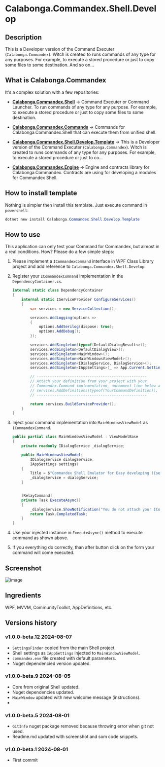 ﻿<!-- Provide an overview of what your template package does and how to get started.
Consider previewing the README before uploading (https://learn.microsoft.com/en-us/nuget/nuget-org/package-readme-on-nuget-org#preview-your-readme). -->

# Calabonga.Commandex.Shell.Develop

## Description

This is a Developer version of the Command Executer (`Calabonga.Commandex`). Witch is created to runs commands of any type for any purposes. For example, to execute a stored procedure or just to copy some files to some destination. And so on... 

## What is Calabonga.Commandex

It's a complex solution with a few repositories:

* **[Calabonga.Commandex.Shell](https://github.com/Calabonga/Calabonga.Commandex.Shell)** → Command Executer or Command Launcher. To run commands of any type for any purpose. For example, to execute a stored procedure or just to copy some files to some destination.

* **[Calabonga.Commandex.Commands](https://github.com/Calabonga/Calabonga.Commandex.Commands)** → Commands for Calabonga.Commandex.Shell that can execute them from unified shell.

* **[Calabonga.Commandex.Shell.Develop.Template](https://github.com/Calabonga/Calabonga.Commandex.Shell.Develop.Template)** → This is a Developer version of the Command Executer (`Calabonga.Commandex`). Witch is created to runs commands of any type for any purposes. For example, to execute a stored procedure or just to co…

* **[Calabonga.Commandex.Engine](https://github.com/Calabonga/Calabonga.Commandex.Engine)** → Engine and contracts library for Calabonga.Commandex. Contracts are using for developing a modules for Commandex Shell.

## How to install template

Nothing is simpler then install this template. Just execute command in `powershell`:

``` powershell
dotnet new install Calabonga.Commandex.Shell.Develop.Template
```

## How to use

This application can only test your Command for Commandex, but almost in a real conditions. How? Please do a few simple steps:

1. Please implement a `ICommandexCommand` interface in WPF Class Library project and add reference to `Calabonga.Commandex.Shell.Develop`.
2. Register your `ICommandexCommand` implementation in the `DependencyContainer.cs`.

    ``` csharp
    internal static class DependencyContainer
    {
        internal static IServiceProvider ConfigureServices()
        {
            var services = new ServiceCollection();

            services.AddLogging(options =>
            {
                options.AddSerilog(dispose: true);
                options.AddDebug();
            });

            services.AddSingleton(typeof(DefaultDialogResult<>));
            services.AddSingleton<DefaultDialogView>();
            services.AddSingleton<MainWindow>();
            services.AddSingleton<MainWindowsViewModel>();
            services.AddSingleton<IDialogService, DialogService>();
            services.AddSingleton<IAppSettings>(_ => App.Current.Settings);

            // --------------------------------------------------
            // Attach your definition from your project with your
            // Commandex.Command implementation, uncomment line below and add your command type.
            // services.AddDefinitions(typeof(YourCommandDefinition)); // <-- here should be your Command
            // --------------------------------------------------

            return services.BuildServiceProvider();
        }
    }
    ```


3. Inject your command implementation into `MainWindowsViewModel` as `ICommandexCommand`.
    ``` csharp
    public partial class MainWindowsViewModel : ViewModelBase
    {
        private readonly IDialogService _dialogService;

        public MainWindowsViewModel(
            IDialogService dialogService,
            IAppSettings settings)
        {
            Title = $"Commandex Shell Emulator for Easy developing ({settings.CommandsPath})";
            _dialogService = dialogService;
        }


        [RelayCommand]
        private Task ExecuteAsync()
        {
            _dialogService.ShowNotification("You do not attach your ICommandexCommand yet.");
            return Task.CompletedTask;
        }
    }
    ```

4. Use your injected instance in `ExecuteAsync()` method to execute command as shown above.
5. If you everything do correctly, than after button click on the form your command will come executed.

## Screenshot

![image](https://github.com/user-attachments/assets/9393d2a6-fbf8-40ff-a3df-ee1b185f705e)

## Ingredients

WPF, MVVM, CommunityToolkit, AppDefinitions, etc.

## Versions history 

### v1.0.0-beta.12 2024-08-07

* `SettingsFinder` copied from the main Shell project.
* Shell settings as `IAppSettings` injected to `MainWindowViewModel`.
* `commandex.env` file created with default parameters.
* Nuget dependencied version updated.

### v1.0.0-beta.9 2024-08-05

* Core from original Shell updated.
* Nuget dependencies updated.
* `MainWindow` updated with new welcome message (instructions).
* 
### v1.0.0-beta.5 2024-08-01

* `GitInfo` nuget package removed because throwing error when git not used.
* Readme.md updated with screenshot and som code snippets.


### v1.0.0-beta.1 2024-08-01

* First commit
